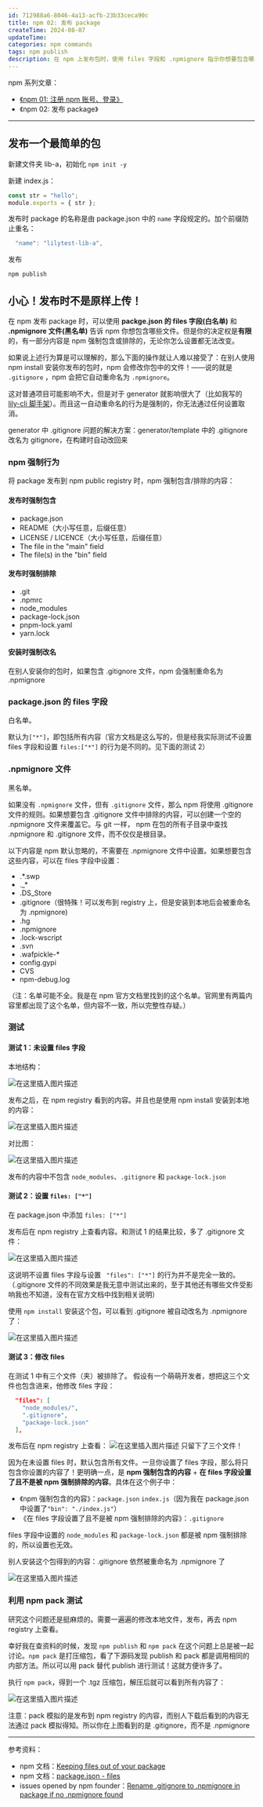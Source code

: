 ```yaml
---
id: 712988a6-8046-4a13-acfb-23b33ceca90c
title: npm 02: 发布 package
createTime: 2024-08-07
updateTime:
categories: npm commands
tags: npm publish
description: 在 npm 上发布包时，使用 files 字段和 .npmignore 指示你想要包含哪些文件。但是有部分内容是 npm 强制包含或排除的，你无法改变。并且在别人安装你的包时，npm还会把 .gitignore 文件强制改名为 .npmignore，这给很多 generator 项目带来麻烦。
---
```


npm 系列文章：

- [《npm 01: 注册 npm 账号、登录》](post:79824f54-fac8-4c8a-9904-bfc2c3433ee9)
- 《npm 02: 发布 package》

---

## 发布一个最简单的包

新建文件夹 lib-a，初始化 `npm init -y`

新建 index.js：

```js
const str = "hello";
module.exports = { str };
```

发布时 package 的名称是由 package.json 中的 `name` 字段规定的。加个前缀防止重名：

```js
  "name": "lilytest-lib-a",
```

发布

```bash
npm publish
```

## 小心！发布时不是原样上传！

在 npm 发布 package 时，可以使用 **packge.json 的 files 字段(白名单)** 和 **.npmignore 文件(黑名单)** 告诉 npm 你想包含哪些文件。但是你的决定权是**有限**的，有一部分内容是 npm 强制包含或排除的，无论你怎么设置都无法改变。

如果说上述行为算是可以理解的，那么下面的操作就让人难以接受了：在别人使用 npm install 安装你发布的包时，npm 会修改你包中的文件！——说的就是 `.gitignore` ，npm 会把它自动重命名为 `.npmignore`。

这对普通项目可能影响不大，但是对于 generator 就影响很大了（比如我写的 [lily-cli 脚手架](post:1ac6fb5e-1737-44a7-881e-31a35ba69e33)）。而且这一自动重命名的行为是强制的，你无法通过任何设置取消。

generator 中 .gitignore 问题的解决方案：generator/template 中的 .gitignore 改名为 gitignore，在构建时自动改回来

### npm 强制行为

将 package 发布到 npm public registry 时，npm 强制包含/排除的内容：

#### 发布时强制包含

- package.json
- README（大小写任意，后缀任意）
- LICENSE / LICENCE（大小写任意，后缀任意）
- The file in the "main" field
- The file(s) in the "bin" field

#### 发布时强制排除

- .git
- .npmrc
- node_modules
- package-lock.json
- pnpm-lock.yaml
- yarn.lock

#### 安装时强制改名

在别人安装你的包时，如果包含 .gitignore 文件，npm 会强制重命名为 .npmignore

### package.json 的 files 字段

白名单。

默认为`["*"]`，即包括所有内容（官方文档是这么写的，但是经我实际测试不设置 files 字段和设置 `files:["*"]` 的行为是不同的。见下面的测试 2）

### .npmignore 文件

黑名单。

如果没有 `.npmignore` 文件，但有 `.gitignore` 文件，那么 npm 将使用 .gitignore 文件的规则。如果想要包含 .gitignore 文件中排除的内容，可以创建一个空的 .npmignore 文件来覆盖它。与 git 一样， npm 在包的所有子目录中查找 .npmignore 和 .gitignore 文件，而不仅仅是根目录。

以下内容是 npm 默认忽略的，不需要在 .npmignore 文件中设置。如果想要包含这些内容，可以在 files 字段中设置：

- .\*.swp
- .\_\*
- .DS_Store
- .gitignore（很特殊！可以发布到 registry 上，但是安装到本地后会被重命名为 .npmignore)
- .hg
- .npmignore
- .lock-wscript
- .svn
- .wafpickle-\*
- config.gypi
- CVS
- npm-debug.log

（注：名单可能不全。我是在 npm 官方文档里找到的这个名单。官网里有两篇内容里都出现了这个名单，但内容不一致，所以完整性存疑。）

### 测试

#### 测试 1：未设置 files 字段

本地结构：

![在这里插入图片描述](../post-assets/e682d911-a5d6-4b93-8cb8-849880e43ee7.png)

发布之后，在 npm registry 看到的内容。并且也是使用 npm install 安装到本地的内容：

![在这里插入图片描述](../post-assets/9bd0af8c-0c11-4305-871a-bceb867b7f6a.png)

对比图：

![在这里插入图片描述](../post-assets/ab0d316c-d151-4c62-b339-2b28f1e05f28.png)

发布的内容中不包含 `node_modules`、`.gitignore` 和 `package-lock.json`

#### 测试 2：设置 `files: ["*"]`

在 package.json 中添加 `files: ["*"]`

发布后在 npm registry 上查看内容。和测试 1 的结果比较，多了 .gitignore 文件：

![在这里插入图片描述](../post-assets/3819e2ed-0a79-44a0-8576-69a7e13d081f.png)

这说明不设置 files 字段与设置 ` "files": ["*"]` 的行为并不是完全一致的。（.gitignore 文件的不同效果是我无意中测试出来的，至于其他还有哪些文件受影响我也不知道，没有在官方文档中找到相关说明）

使用 `npm install` 安装这个包，可以看到 .gitignore 被自动改名为 .npmignore 了：

![在这里插入图片描述](../post-assets/c2c05f33-504d-4403-a3bf-0a9c5e5e2af4.png)

#### 测试 3：修改 files

在测试 1 中有三个文件（夹）被排除了。
假设有一个萌萌开发者，想把这三个文件也包含进来，他修改 files 字段：

```json
  "files": [
    "node_modules/",
    ".gitignore",
    "package-lock.json"
  ],
```

发布后在 npm registry 上查看：
![在这里插入图片描述](../post-assets/06d9b793-496c-4739-ab92-46e8eafe51e9.png)
只留下了三个文件！

因为在未设置 files 时，默认包含所有文件。一旦你设置了 files 字段，那么将只包含你设置的内容了！更明确一点，是 **npm 强制包含的内容** + **在 files 字段设置了且不是被 npm 强制排除的内容**。具体在这个例子中：

- 《npm 强制包含的内容》：`package.json` `index.js`（因为我在 package.json 中设置了`"bin": "./index.js"`）
- 《在 files 字段设置了且不是被 npm 强制排除的内容》：`.gitignore`

files 字段中设置的 `node_modules` 和 `package-lock.json` 都是被 npm 强制排除的，所以设置也无效。

别人安装这个包得到的内容：.gitignore 依然被重命名为 .npmignore 了

![在这里插入图片描述](../post-assets/fd6c3f8a-0d14-44c7-ad21-5b723f264ff2.png)

### 利用 npm pack 测试

研究这个问题还是挺麻烦的。需要一遍遍的修改本地文件，发布，再去 npm registry 上查看。

幸好我在查资料的时候，发现 `npm publish` 和 `npm pack` 在这个问题上总是被一起讨论。`npm pack` 是打压缩包，看了下源码发现 publish 和 pack 都是调用相同的内部方法。所以可以用 pack 替代 publish 进行测试！这就方便许多了。

执行 `npm pack`，得到一个 .tgz 压缩包，解压后就可以看到所有内容了：

![在这里插入图片描述](../post-assets/d8051484-107c-428e-9389-9bee29beabce.png)

注意：pack 模拟的是发布到 npm registry 的内容，而别人下载后看到的内容无法通过 pack 模拟得知。所以你在上图看到的是 .gitignore，而不是 .npmignore

---

参考资料：

- npm 文档：[Keeping files out of your package](https://docs.npmjs.com/cli/v6/using-npm/developers#keeping-files-out-of-your-package)
- npm 文档：[package.json - files](https://docs.npmjs.com/cli/v10/configuring-npm/package-json#files)
- issues opened by npm founder：[Rename .gitignore to .npmignore in package if no .npmignore found](https://github.com/npm/npm/issues/1862)
